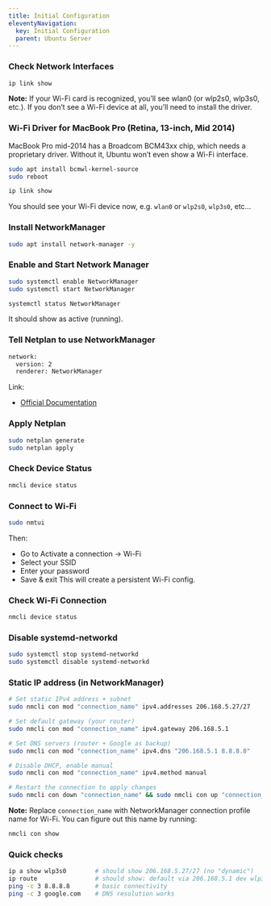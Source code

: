 ```yaml
---
title: Initial Configuration
eleventyNavigation:
  key: Initial Configuration
  parent: Ubuntu Server   
---
```

### Check Network Interfaces
```bash
ip link show
```
**Note:** If your Wi-Fi card is recognized, you’ll see wlan0 (or wlp2s0, wlp3s0, etc.). If you don’t see a Wi-Fi device at all, you’ll need to install the driver.

### Wi-Fi Driver for MacBook Pro (Retina, 13-inch, Mid 2014) 
MacBook Pro mid-2014 has a Broadcom BCM43xx chip, which needs a proprietary driver. Without it, Ubuntu won’t even show a Wi-Fi interface.

```bash
sudo apt install bcmwl-kernel-source
sudo reboot
```
```bash
ip link show
```
You should see your Wi-Fi device now, e.g. `wlan0` or `wlp2s0`, `wlp3s0`, etc...

### Install NetworkManager
```bash
sudo apt install network-manager -y
```

### Enable and Start Network Manager
```bash
sudo systemctl enable NetworkManager
sudo systemctl start NetworkManager
```

```bash
systemctl status NetworkManager
```
It should show as active (running).

### Tell Netplan to use NetworkManager
```bash
network:
  version: 2
  renderer: NetworkManager
```
Link:
- [Official Documentation](https://netplan.readthedocs.io/en/stable/examples/#how-to-use-networkmanager-as-a-renderer)

### Apply Netplan
```bash
sudo netplan generate
sudo netplan apply
```

### Check Device Status
```bash
nmcli device status
```

### Connect to Wi-Fi
```bash
sudo nmtui
```
Then:
- Go to Activate a connection → Wi-Fi
- Select your SSID
- Enter your password
- Save & exit
This will create a persistent Wi-Fi config.

### Check Wi-Fi Connection
```bash
nmcli device status
```

### Disable systemd-networkd
```bash
sudo systemctl stop systemd-networkd
sudo systemctl disable systemd-networkd
```

### Static IP address (in NetworkManager)
```bash
# Set static IPv4 address + subnet
sudo nmcli con mod "connection_name" ipv4.addresses 206.168.5.27/27

# Set default gateway (your router)
sudo nmcli con mod "connection_name" ipv4.gateway 206.168.5.1

# Set DNS servers (router + Google as backup)
sudo nmcli con mod "connection_name" ipv4.dns "206.168.5.1 8.8.8.8"

# Disable DHCP, enable manual
sudo nmcli con mod "connection_name" ipv4.method manual

# Restart the connection to apply changes
sudo nmcli con down "connection_name" && sudo nmcli con up "connection_name"
```
**Note:** Replace `connection_name` with NetworkManager connection profile name for Wi-Fi. You can figure out this name by running:

```bash
nmcli con show
```

### Quick checks
```bash
ip a show wlp3s0        # should show 206.168.5.27/27 (no "dynamic")
ip route                # should show: default via 206.168.5.1 dev wlp3s0
ping -c 3 8.8.8.8       # basic connectivity
ping -c 3 google.com    # DNS resolution works
```